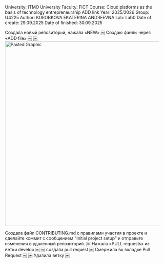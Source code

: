 University: ITMO University
Faculty: FICT
Course: Cloud platforms as the basis of technology entrepreneurship ADD link
Year: 2025/2026
Group: U4225
Author: KOROBKOVA EKATERINA ANDREEVNA
Lab: Lab0
Date of create: 29.09.2025
Date of finished: 30.09.2025

Создала новый репозиторий, нажала «NEW»
￼
Создаю файлы через «ADD file»
￼
￼<img width="1213" height="604" alt="Pasted Graphic" src="https://github.com/user-attachments/assets/4d678ba3-cd0c-4ff8-b48a-cb98acd1edef" />

Создала  файл CONTRIBUTING.md с правилами участия в проекте и сделайте коммит с сообщением "Initial project setup" и отправьте изменения в удаленный репозиторий.
￼
Нажала «PULL requests» из ветки develop
￼
￼
создала pull request
￼
Смержила во вкладке Pull Request
￼
￼
Удалила ветку
￼
